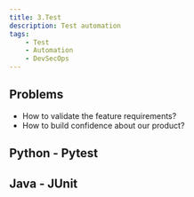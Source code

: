 ```yaml
---
title: 3.Test
description: Test automation
tags:
    - Test
    - Automation
    - DevSecOps
---
```


## Problems

- How to validate the feature requirements?
- How to build confidence about our product?

## Python - Pytest

## Java - JUnit

